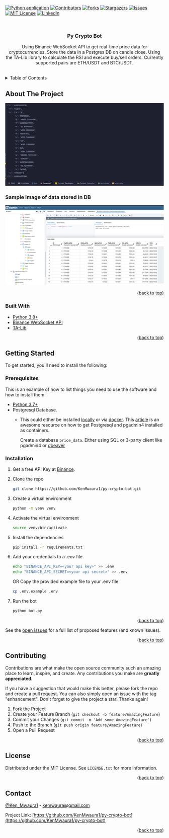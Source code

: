 
<!-- PROJECT SHIELDS -->
<!--
*** I'm using markdown "reference style" links for readability.
*** Reference links are enclosed in brackets [ ] instead of parentheses ( ).
*** See the bottom of this document for the declaration of the reference variables
*** for contributors-url, forks-url, etc. This is an optional, concise syntax you may use.
*** https://www.markdownguide.org/basic-syntax/#reference-style-links
-->
[![Python application](https://github.com/KenMwaura1/py-crypto-bot/actions/workflows/python-app.yml/badge.svg)](https://github.com/KenMwaura1/py-crypto-bot/actions/workflows/python-app.yml)
[![Contributors][contributors-shield]][contributors-url]
[![Forks][forks-shield]][forks-url]
[![Stargazers][stars-shield]][stars-url]
[![Issues][issues-shield]][issues-url]
[![MIT License][license-shield]][license-url]
[![LinkedIn][linkedin-shield]][linkedin-url]

<!-- PROJECT LOGO -->
<br />

<h3 align="center">Py Crypto Bot</h3>

  <p align="center">
    Using Binance WebSocket API to get real-time price data for cryptocurrencies. Store the data in a Postgres DB on candle close. Using the TA-Lib library to calculate the RSI and execute buy/sell orders.
    Currently supported pairs are ETH/USDT and BTC/USDT.
    <br />
    <br />
  </p>

<!-- TABLE OF CONTENTS -->
<details>
  <summary>Table of Contents</summary>
  <ol>
    <li>
      <a href="#about-the-project">About The Project</a>
      <ul>
        <li><a href="#built-with">Built With</a></li>
      </ul>
    </li>
    <li>
      <a href="#getting-started">Getting Started</a>
      <ul>
        <li><a href="#prerequisites">Prerequisites</a></li>
        <li><a href="#installation">Installation</a></li>
      </ul>
    </li>
    <li><a href="#usage">Usage</a></li>
    <li><a href="#roadmap">Roadmap</a></li>
    <li><a href="#contributing">Contributing</a></li>
    <li><a href="#license">License</a></li>
    <li><a href="#contact">Contact</a></li>
    <li><a href="#acknowledgments">Acknowledgments</a></li>
  </ol>
</details>

<!-- ABOUT THE PROJECT -->
## About The Project

![Py Crypto Bot](images/2021-12-08_01-32-crypto.png)

### Sample image of data stored in DB 
![Data Screenshot](images/py-crypto-data.png)

<!--Here's a blank template to get started: To avoid retyping too much info. Do a search and replace with your text editor for the following: `KenMwaura1`, `py-crypto-bot`, `Ken_Mwaura1`, `kennedy-mwaura`, `kemwaura`, `gmail.com`, `py-crypo-bot`, -->

<p align="right">(<a href="#top">back to top</a>)</p>

### Built With

* [Python 3.8+](https://www.python.org/downloads/)
* [Binance WebSocket API](https://github.com/binance/binance-spot-api-docs/blob/master/web-socket-streams.md#klinecandlestick-streams)
* [TA-Lib](https://mrjbq7.github.io/ta-lib/)

<p align="right">(<a href="#top">back to top</a>)</p>

<!-- GETTING STARTED -->
## Getting Started

To get started, you'll need to install the following:

### Prerequisites

This is an example of how to list things you need to use the software and how to install them.

* [Python 3.7+](https://www.python.org/downloads/)
* Postgresql Database.
  * This could either be installed [locally](https://www.postgresql.org/) or via  [docker](https://www.docker.com/).
      This [article](https://blog.crunchydata.com/blog/easy-postgresql-12-and-pgadmin-4-setup-with-docker) is an awesome resource on how to get Postgresql and pgadmin4  installed as containers.

    Create a database `price_data`. Either using SQL or 3-party client like pgadmin4 or [dbeaver](https://dbeaver.io/)

### Installation

1. Get a free API Key at [Binance](https://www.binance.com).
2. Clone the repo

   ```sh
   git clone https://github.com/KenMwaura1/py-crypto-bot.git
   ```

3. Create a virtual environment

   ```sh
   python -m venv venv
   ```

4. Activate the virtual environment

   ```sh
   source venv/bin/activate
   ```

5. Install the dependencies

   ```sh
   pip install -r requirements.txt
   ```

6. Add your credentials to a .env file

   ```sh
   echo "BINANCE_API_KEY=<your api key>" >> .env
   echo "BINANCE_API_SECRET=<your api secret>" >> .env
   ```

   OR
   Copy the provided example file to your .env file

   ```sh
   cp .env.example .env
   ```

7. Run the bot

   ```sh
   python bot.py
   ```

<p align="right">(<a href="#top">back to top</a>)</p>

See the [open issues](https://github.com/KenMwaura1/py-crypto-bot/issues) for a full list of proposed features (and known issues).

<p align="right">(<a href="#top">back to top</a>)</p>

<!-- CONTRIBUTING -->
## Contributing

Contributions are what make the open source community such an amazing place to learn, inspire, and create. Any contributions you make are **greatly appreciated**.

If you have a suggestion that would make this better, please fork the repo and create a pull request. You can also simply open an issue with the tag "enhancement".
Don't forget to give the project a star! Thanks again!

1. Fork the Project
2. Create your Feature Branch (`git checkout -b feature/AmazingFeature`)
3. Commit your Changes (`git commit -m 'Add some AmazingFeature'`)
4. Push to the Branch (`git push origin feature/AmazingFeature`)
5. Open a Pull Request

<p align="right">(<a href="#top">back to top</a>)</p>

<!-- LICENSE.txt -->
## License

Distributed under the MIT License. See `LICENSE.txt` for more information.

<p align="right">(<a href="#top">back to top</a>)</p>

<!-- CONTACT -->
## Contact

 [@Ken_Mwaura1](https://twitter.com/Ken_Mwaura1) - kemwaura@gmail.com

Project Link: [https://github.com/KenMwaura1/py-crypto-bot](https://github.com/KenMwaura1/py-crypto-bot)

<p align="right">(<a href="#top">back to top</a>)</p>

<!-- MARKDOWN LINKS & IMAGES -->
<!-- https://www.markdownguide.org/basic-syntax/#reference-style-links -->
[contributors-shield]: https://img.shields.io/github/contributors/KenMwaura1/py-crypto-bot.svg?style=for-the-badge
[contributors-url]: https://github.com/KenMwaura1/py-crypto-bot/graphs/contributors
[forks-shield]: https://img.shields.io/github/forks/KenMwaura1/py-crypto-bot.svg?style=for-the-badge
[forks-url]: https://github.com/KenMwaura1/py-crypto-bot/network/members
[stars-shield]: https://img.shields.io/github/stars/KenMwaura1/py-crypto-bot.svg?style=for-the-badge
[stars-url]: https://github.com/KenMwaura1/py-crypto-bot/stargazers
[issues-shield]: https://img.shields.io/github/issues/KenMwaura1/py-crypto-bot.svg?style=for-the-badge
[issues-url]: https://github.com/KenMwaura1/py-crypto-bot/issues
[license-shield]: https://img.shields.io/github/license/KenMwaura1/py-crypto-bot.svg?style=for-the-badge
[license-url]: https://github.com/KenMwaura1/py-crypto-bot/blob/master/LICENSE.txt
[linkedin-shield]: https://img.shields.io/badge/-LinkedIn-black.svg?style=for-the-badge&logo=linkedin&colorB=555
[linkedin-url]: https://linkedin.com/in/kennedy-mwaura/
